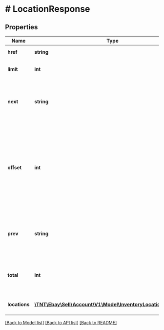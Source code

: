 # # LocationResponse

## Properties

Name | Type | Description | Notes
------------ | ------------- | ------------- | -------------
**href** | **string** | The URI of the current page of results from the result set. | [optional]
**limit** | **int** | The number of items returned on a single page from the result set. | [optional]
**next** | **string** | The URI for the following page of results. This value is returned only if there is an additional page of results to display from the result set. &lt;br/&gt;&lt;br/&gt;&lt;b&gt;Max length&lt;/b&gt;: 2048 | [optional]
**offset** | **int** | The number of results skipped in the result set before listing the first returned result. This value is set in the request with the &lt;b&gt;offset&lt;/b&gt; query parameter. &lt;p class&#x3D;\&quot;tablenote\&quot;&gt;&lt;strong&gt;Note: &lt;/strong&gt;The items in a paginated result set use a zero-based list where the first item in the list has an offset of &lt;code&gt;0&lt;/code&gt;.&lt;/p&gt; | [optional]
**prev** | **string** | The URI for the preceding page of results. This value is returned only if there is a previous page of results to display from the result set. &lt;br/&gt;&lt;br/&gt;&lt;b&gt;Max length&lt;/b&gt;: 2048 | [optional]
**total** | **int** | The total number of items retrieved in the result set.  &lt;br/&gt;&lt;br/&gt;If no items are found, this field is returned with a value of &lt;code&gt;0&lt;/code&gt;. | [optional]
**locations** | [**\TNT\Ebay\Sell\Account\V1\Model\InventoryLocationResponse[]**](InventoryLocationResponse.md) | An array of one or more of the merchant&#39;s inventory locations. | [optional]

[[Back to Model list]](../../README.md#models) [[Back to API list]](../../README.md#endpoints) [[Back to README]](../../README.md)
